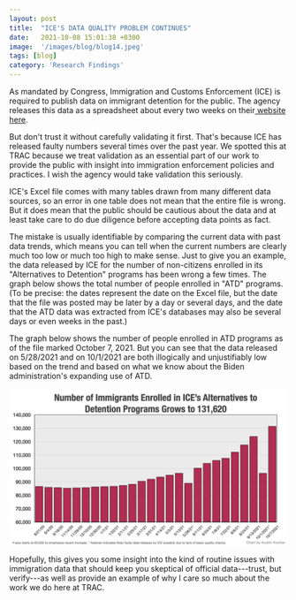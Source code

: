 ```yaml
---
layout: post
title:  "ICE'S DATA QUALITY PROBLEM CONTINUES"
date:   2021-10-08 15:01:38 +0300
image:  '/images/blog/blog14.jpeg' 
tags: [blog]
category: 'Research Findings'
---
```

As mandated by Congress, Immigration and Customs Enforcement (ICE) is required to publish data on immigrant detention for the public. The agency releases this data as a spreadsheet about every two weeks on their[ website here](https://www.ice.gov/detain/detention-management). 

But don't trust it without carefully validating it first. That's because ICE has released faulty numbers several times over the past year. We spotted this at TRAC because we treat validation as an essential part of our work to provide the public with insight into immigration enforcement policies and practices. I wish the agency would take validation this seriously.

ICE's Excel file comes with many tables drawn from many different data sources, so an error in one table does not mean that the entire file is wrong. But it does mean that the public should be cautious about the data and at least take care to do due diligence before accepting data points as fact. 

The mistake is usually identifiable by comparing the current data with past data trends, which means you can tell when the current numbers are clearly much too low or much too high to make sense. Just to give you an example, the data released by ICE for the number of non-citizens enrolled in its "Alternatives to Detention" programs has been wrong a few times. The graph below shows the total number of people enrolled in "ATD" programs. (To be precise: the dates represent the date on the Excel file, but the date that the file was posted may be later by a day or several days, and the date that the ATD data was extracted from ICE's databases may also be several days or even weeks in the past.)

The graph below shows the number of people enrolled in ATD programs as of the file marked October 7, 2021. But you can see that the data released on 5/28/2021 and on 10/1/2021 are both illogically and unjustifiably low based on the trend and based on what we know about the Biden administration's expanding use of ATD.

![Social Media Images.001.jpeg](/images/blog/blog14.jpeg)

Hopefully, this gives you some insight into the kind of routine issues with immigration data that should keep you skeptical of official data---trust, but verify---as well as provide an example of why I care so much about the work we do here at TRAC.
